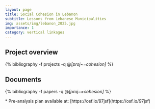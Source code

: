 ```yaml
---
layout: page
title: Social Cohesion in Lebanon
subtitle: Lessons from Lebanese Municipalities
img: assets/img/lebanon_2025.jpg
importance: 1
category: vertical linkages
---
```


## Project overview

<div class="publications">

  {% bibliography -f projects -q @*[proj~=cohesion]* %}

</div>

## Documents

<div class="publications">

  {% bibliography -f papers -q @*[proj~=cohesion]* %}

</div>
* Pre-analysis plan available at: [https://osf.io/97jsf](https://osf.io/97jsf) 


